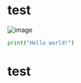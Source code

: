 # test


![image](https://github.com/alexisreal06/skills-communicate-using-markdown/assets/113184700/2f591882-e23c-45b5-b6ff-9304ade98009)

``` python
print("Hello world!")
```





























# test
